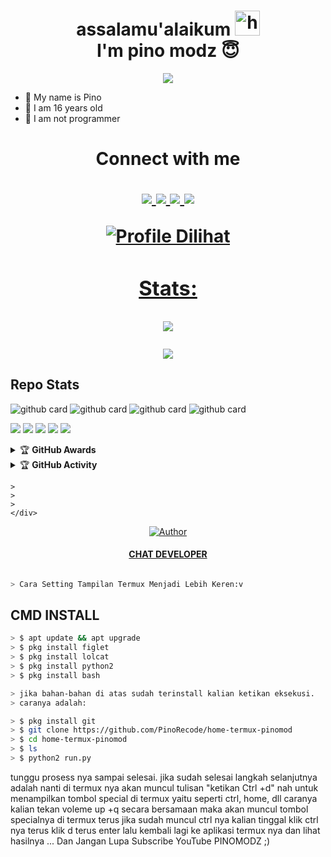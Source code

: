 <h1 align="center">assalamu'alaikum <img src="https://user-images.githubusercontent.com/1303154/88677602-1635ba80-d120-11ea-84d8-d263ba5fc3c0.gif" width="40px" alt="hi"><br>I'm pino modz 😇 </h1>
<p align="center">
  <img src="https://d.top4top.io/p_2059mc6d10.png" />
</p>

- 👼 My name is Pino
- 🍼 I am 16 years old
- 🔭 I am not programmer

<h1 align="center"> Connect with me
  <p align="center">
    <a href="https://instagram.com/xnoob_ganz"><img src="[https://img.shields.io/badge/Instagram-E4405F?style=for-the-badge&logo=instagram&logoColor=white](https://asset.kompas.com/crops/iMSoQQCUcHhryiwhcHXsOSe03jU=/0x0:1200x800/780x390/data/photo/2021/03/03/603f869a3fea7.png)" />
      <a href="https://api.whatsapp.com/send/?phone=6285869484139&text=Assalamualaikum+Stah+Bolehkah+Kita+Berteman+?"><img src="https://img.shields.io/badge/WhatsApp-25D366?style=for-the-badge&logo=whatsapp&logoColor=white" />
        <a href="https://github.com/PinoRecode"><img src="https://img.shields.io/badge/-GitHub-black?style=flat-square&logo=github" />
          <a href="https://www.youtube.com/channel/UCMnOhcDe_-8yE9jobx-JenA"><img src="https://img.shields.io/youtube/channel/subscribers/UCMnOhcDe_-8yE9jobx-JenA?style=social" /> <br>
  </p>


  ![Profile Dilihat](https://komarev.com/ghpvc/?username=pinomodz&color=blue&style=flat-square&label=Profile+Dilihat)
  ### Stats:

  <p align="center"><a href="https://github.com/PinoRecode"><img src="https://github-readme-stats.vercel.app/api?username=PinoRecode&show_icons=true&theme=radical"></a></p>
  <p align="center"><a href="https://github.com/PinoRecode"><img src="https://github-readme-stats.vercel.app/api/top-langs/?username=PinoRecode&theme=radical&layout=compact"></a></p>

  ## Repo Stats
  ![github card](https://github-readme-stats.vercel.app/api/pin/?username=PinoRecode&repo=ABOUT&theme=nightowl)
  ![github card](https://github-readme-stats.vercel.app/api/pin/?username=PinoRecode&repo=home-termux-pinomod&theme=nightowl)
  ![github card](https://github-readme-stats.vercel.app/api/pin/?username=PinoRecode&repo=Bot-Wa&theme=nightowl)
  ![github card](https://github-readme-stats.vercel.app/api/pin/?username=PinoRecode&repo=self&theme=nightowl)


  <p>
    <img src="https://img.shields.io/badge/OS-Linux-blue?&logo=Linux" />
    <img src="https://img.shields.io/badge/OS-Windows-blue?&logo=Windows" />
    <img src="https://img.shields.io/badge/IDE-Xcode-blue?&logo=xcode" />
    <img src="https://img.shields.io/badge/Text%20Editor-Visual%20Studio%20Code-blue?&logo=visual%20studio%20code&logoColor=blue" />
    <img src="https://img.shields.io/badge/Sublime%20Text-gray?&logo=Sublime-Text" />
  </p>
  <details>
    <summary>&#127942 <b>GitHub Awards</b></summary><br />

    ![Github Trophy](https://github-profile-trophy.vercel.app/?username=phaticusthiccy)

  </details>

  <details>
    <summary>&#127942 <b>GitHub Activity</b></summary><br />

    ![Metrics](https://metrics.lecoq.io/PinoRecode?template=classic&repositories.forks=true&languages=1&languages.colors=github&languages.threshold=0%25&config.timezone=Asia%2FSemarang)

  </details>

  <p>

    >
    >
    >
    </div>
  <p align="center">
    <a href="https://github.com/PinoRecode/"><img title="Author" src="https://img.shields.io/badge/Author-PINOXCODE-red.svg?style=for-the-badge&logo=github" /></a>
  <h4 align="center">
    <a href="https://wa.me/6285869484139"> CHAT DEVELOPER </a>
  </h4>
  </p>

  ```bash

  > Cara Setting Tampilan Termux Menjadi Lebih Keren:v

  ```

  ## CMD INSTALL
  ```bash
  > $ apt update && apt upgrade
  > $ pkg install figlet
  > $ pkg install lolcat
  > $ pkg install python2
  > $ pkg install bash

  > jika bahan-bahan di atas sudah terinstall kalian ketikan eksekusi.
  > caranya adalah:

  > $ pkg install git
  > $ git clone https://github.com/PinoRecode/home-termux-pinomod
  > $ cd home-termux-pinomod
  > $ ls
  > $ python2 run.py

  ```
  tunggu prosess nya sampai selesai.
  jika sudah selesai langkah selanjutnya adalah nanti di termux nya akan muncul tulisan "ketikan Ctrl +d"
  nah untuk menampilkan tombol special di termux yaitu seperti ctrl, home, dll caranya kalian
  tekan voleme up +q secara bersamaan maka akan muncul tombol specialnya di termux
  terus jika sudah muncul ctrl nya kalian tinggal klik ctrl nya terus klik d terus enter
  lalu kembali lagi ke aplikasi termux nya dan lihat hasilnya ... Dan Jangan Lupa Subscribe YouTube PINOMODZ ;)
